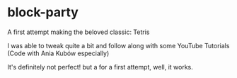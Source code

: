 # block-party
A first attempt making the beloved classic: Tetris

I was able to tweak quite a bit and follow along with some YouTube Tutorials (Code with Ania Kubów especially)

It's definitely not perfect! but a for a first attempt, well, it works.

